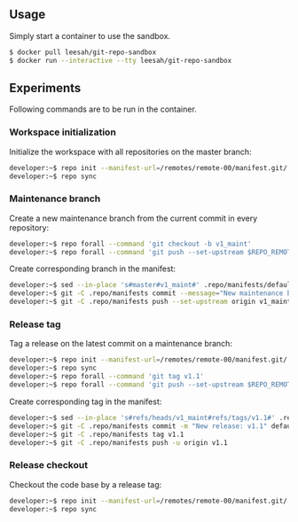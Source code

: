 ## Usage

Simply start a container to use the sandbox.

```bash
$ docker pull leesah/git-repo-sandbox
$ docker run --interactive --tty leesah/git-repo-sandbox
```

## Experiments

Following commands are to be run in the container.

### Workspace initialization

Initialize the workspace with all repositories on the master branch:

```bash
developer:~$ repo init --manifest-url=/remotes/remote-00/manifest.git/
developer:~$ repo sync
```

### Maintenance branch

Create a new maintenance branch from the current commit in every repository:

```bash
developer:~$ repo forall --command 'git checkout -b v1_maint'
developer:~$ repo forall --command 'git push --set-upstream $REPO_REMOTE v1_maint'
```

Create corresponding branch in the manifest:

```bash
developer:~$ sed --in-place 's#master#v1_maint#' .repo/manifests/default.xml
developer:~$ git -C .repo/manifests commit --message="New maintenance branch: v1_maint" default.xml
developer:~$ git -C .repo/manifests push --set-upstream origin v1_maint
```

### Release tag

Tag a release on the latest commit on a maintenance branch:

```bash
developer:~$ repo init --manifest-url=/remotes/remote-00/manifest.git/ --manifest-branch=refs/heads/v1_maint
developer:~$ repo sync
developer:~$ repo forall --command 'git tag v1.1'
developer:~$ repo forall --command 'git push --set-upstream $REPO_REMOTE v1.1'
```

Create corresponding tag in the manifest:

```bash
developer:~$ sed --in-place 's#refs/heads/v1_maint#refs/tags/v1.1#' .repo/manifests/default.xml
developer:~$ git -C .repo/manifests commit -m "New release: v1.1" default.xml
developer:~$ git -C .repo/manifests tag v1.1
developer:~$ git -C .repo/manifests push -u origin v1.1
```

### Release checkout

Checkout the code base by a release tag:

```bash
developer:~$ repo init --manifest-url=/remotes/remote-00/manifest.git/ -b refs/tags/v1.1
developer:~$ repo sync
```

